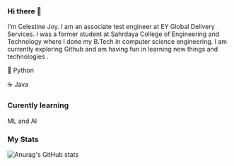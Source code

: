 ### Hi there 👋



I'm Celestine Joy. I am an associate test engineer at EY Global Delivery Services. I was a former student at Sahrdaya College of Engineering and Technology where I done my B.Tech in computer science engineering. I am currently exploring Github and am having fun in learning new things and technologies .

<p> 🐍 Python </p>
<p> ☕ Java </p>

### Curently learning
 
 <p> ML and AI</p>

 
 ### My Stats
 
 ![Anurag's GitHub stats](https://github-readme-stats.vercel.app/api?username=Celestine-Joy)



